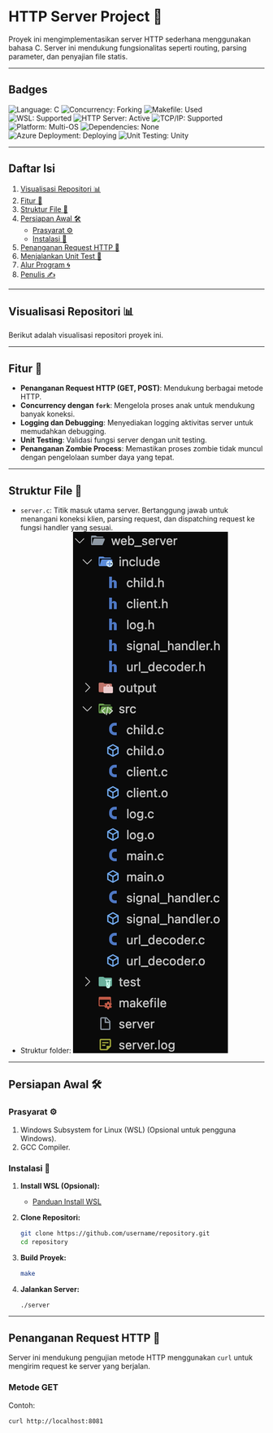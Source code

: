 # HTTP Server Project 🚀

Proyek ini mengimplementasikan server HTTP sederhana menggunakan bahasa C. Server ini mendukung fungsionalitas seperti routing, parsing parameter, dan penyajian file statis.

---

## Badges

![Language: C](https://img.shields.io/badge/language-C-00599C?style=for-the-badge&logo=c)
![Concurrency: Forking](https://img.shields.io/badge/Concurrency-Forking-00FF00?style=for-the-badge&logo=code)
![Makefile: Used](https://img.shields.io/badge/Makefile-Used-blue?style=for-the-badge&logo=makefile)
![WSL: Supported](https://img.shields.io/badge/WSL-Supported-blue?style=for-the-badge&logo=windows-subsystem-for-linux)
![HTTP Server: Active](https://img.shields.io/badge/HTTP%20Server-Active-blue?style=for-the-badge)
![TCP/IP: Supported](https://img.shields.io/badge/TCP%2FIP-Supported-lightblue?style=for-the-badge)
![Platform: Multi-OS](https://img.shields.io/badge/Platform-Linux%20%7C%20Windows%20%7C%20macOS-lightgray?style=for-the-badge)
![Dependencies: None](https://img.shields.io/badge/Dependencies-None-4B8B3B?style=for-the-badge)
![Azure Deployment: Deploying](https://img.shields.io/badge/Azure-Deploying-blue?style=for-the-badge&logo=azure)
![Unit Testing: Unity](https://img.shields.io/badge/Unit%20Testing-Unity-yellow?style=for-the-badge)

---

## Daftar Isi

1. [Visualisasi Repositori 📊](#visualisasi-repositori)
2. [Fitur 🌟](#fitur)
3. [Struktur File 📁](#struktur-file)
4. [Persiapan Awal 🛠️](#persiapan-awal)
    - [Prasyarat ⚙️](#prasyarat)
    - [Instalasi 💾](#instalasi)
5. [Penanganan Request HTTP 📡](#penanganan-request-http)
6. [Menjalankan Unit Test 🧪](#menjalankan-unit-test)
7. [Alur Program 🌀](#alur-program)
8. [Penulis ✍️](#penulis)

---

## Visualisasi Repositori 📊
Berikut adalah visualisasi repositori proyek ini.

---

## Fitur 🌟

- **Penanganan Request HTTP (GET, POST)**: Mendukung berbagai metode HTTP.
- **Concurrency dengan `fork`**: Mengelola proses anak untuk mendukung banyak koneksi.
- **Logging dan Debugging**: Menyediakan logging aktivitas server untuk memudahkan debugging.
- **Unit Testing**: Validasi fungsi server dengan unit testing.
- **Penanganan Zombie Process**: Memastikan proses zombie tidak muncul dengan pengelolaan sumber daya yang tepat.

---

## Struktur File 📁

- `server.c`: Titik masuk utama server. Bertanggung jawab untuk menangani koneksi klien, parsing request, dan dispatching request ke fungsi handler yang sesuai.
- Struktur folder:
  ![Struktur Folder](asset/struktur.jpg)

---

## Persiapan Awal 🛠️

### Prasyarat ⚙️

1. Windows Subsystem for Linux (WSL) (Opsional untuk pengguna Windows).
2. GCC Compiler.

### Instalasi 💾

1. **Install WSL (Opsional):**
    - [Panduan Install WSL](https://learn.microsoft.com/en-us/windows/wsl/install)

2. **Clone Repositori:**
    ```bash
    git clone https://github.com/username/repository.git
    cd repository
    ```

3. **Build Proyek:**
    ```bash
    make
    ```

4. **Jalankan Server:**
    ```bash
    ./server
    ```

---

## Penanganan Request HTTP 📡

Server ini mendukung pengujian metode HTTP menggunakan `curl` untuk mengirim request ke server yang berjalan.

### Metode GET
Contoh:
```bash
curl http://localhost:8081